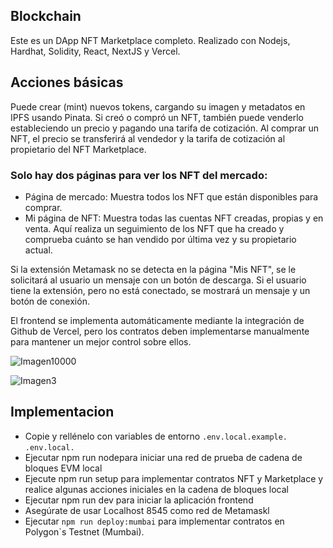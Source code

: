 ## Blockchain
Este es un DApp NFT Marketplace completo.
Realizado con Nodejs, Hardhat, Solidity, React, NextJS y Vercel.

## Acciones básicas
Puede crear (mint) nuevos tokens, cargando su imagen y metadatos en IPFS usando Pinata.
Si creó o compró un NFT, también puede venderlo estableciendo un precio y pagando una tarifa de cotización.
Al comprar un NFT, el precio se transferirá al vendedor y la tarifa de cotización al propietario del NFT Marketplace.

### Solo hay dos páginas para ver los NFT del mercado:

- Página de mercado:
Muestra todos los NFT que están disponibles para comprar.
 - Mi página de NFT:
Muestra todas las cuentas NFT creadas, propias y en venta.
Aquí realiza un seguimiento de los NFT que ha creado y comprueba cuánto se han vendido por última vez y su propietario actual.

Si la extensión Metamask no se detecta en la página "Mis NFT", se le solicitará al usuario un mensaje con un botón de descarga.
Si el usuario tiene la extensión, pero no está conectado, se mostrará un mensaje y un botón de conexión.


El frontend se implementa automáticamente mediante la integración de Github de Vercel, pero los contratos deben implementarse manualmente para mantener un mejor control sobre ellos.


![Imagen10000](https://github.com/alegrimaldi20/blockchain/assets/92336281/57893d08-dc94-442a-a0a5-6023e19d9782)

![Imagen3](https://github.com/alegrimaldi20/blockchain/assets/92336281/d3bab880-13ca-44af-9f00-dc13b23ed883)



## Implementacion
- Copie y rellénelo con variables de entorno `.env.local.example.` `.env.local.`
- Ejecutar npm run nodepara iniciar una red de prueba de cadena de bloques EVM local
- Ejecute npm run setup para implementar contratos NFT y Marketplace y realice algunas acciones iniciales en la cadena de bloques local
- Ejecutar npm run dev para iniciar la aplicación frontend
- Asegúrate de usar Localhost 8545 como red de Metamaskl
- Ejecutar `npm run deploy:mumbai` para implementar contratos en Polygon`s Testnet (Mumbai).
